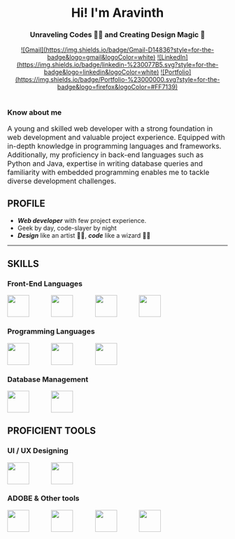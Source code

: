 <h1 align="center">Hi! I'm Aravinth</h1>
<h3 align="center">Unraveling Codes 👨‍💻 and Creating Design Magic 🎨</h3>


<div style="text-align:center">
<a href="mailto:aravinths741@gmail.com">![Gmail](https://img.shields.io/badge/Gmail-D14836?style=for-the-badge&logo=gmail&logoColor=white)</a>
<a href="https://www.linkedin.com/in/aravinths741/">![LinkedIn](https://img.shields.io/badge/linkedin-%230077B5.svg?style=for-the-badge&logo=linkedin&logoColor=white)</a>
<a href="#">![Portfolio](https://img.shields.io/badge/Portfolio-%23000000.svg?style=for-the-badge&logo=firefox&logoColor=#FF7139)</a>
</div>

<br/>

<div>
    <h3>Know about me</h3>
    <p style="font-size: 16px;">A young and skilled web developer with a strong foundation in web development and valuable project
    experience. Equipped with in-depth knowledge in programming languages and frameworks.
    Additionally, my proficiency in back-end languages such as Python and Java, expertise in writing database
    queries and familiarity with embedded programming enables me to tackle diverse development challenges.</p>
</div>


<h2>PROFILE</h2>

- ***Web developer*** with few project experience.
- Geek by day, code-slayer by night
- ***Design*** like an artist 🧑‍🎨, ***code*** like a wizard 🧙‍♂️
---

<h2>SKILLS</h2>

<h3>Front-End Languages</h3>
<div style="display:flex; gap:10%;">
    <img src="https://cdn-icons-png.flaticon.com/128/1051/1051277.png" width=50>
    <img src="https://cdn-icons-png.flaticon.com/128/732/732190.png" width=50>
    <img src="https://cdn-icons-png.flaticon.com/128/5968/5968292.png" width=50>
    <img src="https://cdn-icons-png.flaticon.com/128/1126/1126012.png" width=50>
</div>


<h3>Programming Languages</h3>
<div style="display:flex; gap:10%;">
    <img src="https://cdn-icons-png.flaticon.com/128/3098/3098090.png" width=50>
    <img src="https://cdn-icons-png.flaticon.com/128/5968/5968282.png" width=50>
    <img src="https://cdn-icons-png.flaticon.com/128/3665/3665923.png" width=50>
</div>

<h3>Database Management</h3>
<div style="display:flex; gap:10%;">
    <img src="https://cdn-icons-png.flaticon.com/128/1199/1199128.png" width=50>
    <img src="https://cdn-icons-png.flaticon.com/128/4248/4248443.png" width=50>
</div>

<h2>PROFICIENT TOOLS</h2>

<h3>UI / UX Designing</h3>
<div style="display:flex; gap:10%;">
    <img src="https://cdn-icons-png.flaticon.com/128/5968/5968705.png" width=50>
    <img src="https://cdn-icons-png.flaticon.com/128/174/174881.png" width=50>
</div>

<h3>ADOBE & Other tools</h3>
<div style="display:flex; gap:10%;">
    <img src="https://cdn-icons-png.flaticon.com/128/5968/5968520.png" width=50>
    <img src="https://cdn-icons-png.flaticon.com/128/5968/5968525.png" width=50>
    <img src="https://cdn-icons-png.flaticon.com/128/5968/5968428.png" width=50>
    <img src="https://cdn-icons-png.flaticon.com/128/1146/1146196.png" width=50>
</div>